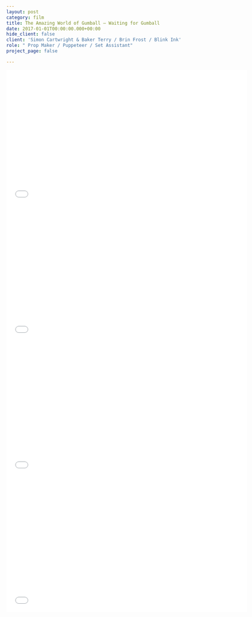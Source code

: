 ```yaml
---
layout: post
category: film
title: The Amazing World of Gumball — Waiting for Gumball
date: 2017-01-01T00:00:00.000+00:00
hide_client: false
client: 'Simon Cartwright & Baker Terry / Brin Frost / Blink Ink'
role: " Prop Maker / Puppeteer / Set Assistant"
project_page: false

---
```

<iframe title="vimeo-player" src="[https://player.vimeo.com/video/283474061](https://player.vimeo.com/video/283474061 "https://player.vimeo.com/video/283474061")" width="640" height="360" frameborder="0" allowfullscreen></iframe>

<iframe title="vimeo-player" src="[https://player.vimeo.com/video/283474189](https://player.vimeo.com/video/283474189 "https://player.vimeo.com/video/283474189")" width="640" height="360" frameborder="0" allowfullscreen></iframe>

<iframe title="vimeo-player" src="[https://player.vimeo.com/video/283474948](https://player.vimeo.com/video/283474948 "https://player.vimeo.com/video/283474948")" width="640" height="360" frameborder="0" allowfullscreen></iframe>

<iframe title="vimeo-player" src="[https://player.vimeo.com/video/283476239](https://player.vimeo.com/video/283476239 "https://player.vimeo.com/video/283476239")" width="640" height="360" frameborder="0" allowfullscreen></iframe>